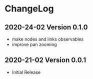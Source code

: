 # ChangeLog

## 2020-24-02 Version 0.1.0
* make nodes and links observables
* improve pan zooming

## 2020-21-02 Version 0.0.1
* Initial Release

